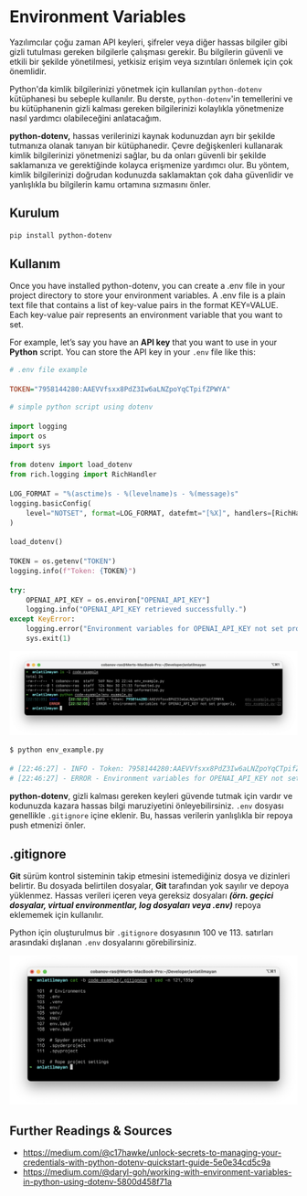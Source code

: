 # Environment Variables

Yazılımcılar çoğu zaman API keyleri, şifreler veya diğer hassas bilgiler gibi gizli tutulması gereken bilgilerle çalışması gerekir. Bu bilgilerin güvenli ve etkili bir şekilde yönetilmesi, yetkisiz erişim veya sızıntıları önlemek için çok önemlidir.

Python'da kimlik bilgilerinizi yönetmek için kullanılan `python-dotenv` kütüphanesi bu sebeple kullanılır. Bu derste, `python-dotenv`'in temellerini ve bu kütüphanenin gizli kalması gereken bilgilerinizi kolaylıkla yönetmenize nasıl yardımcı olabileceğini anlatacağım.

**python-dotenv,** hassas verilerinizi kaynak kodunuzdan ayrı bir şekilde tutmanıza olanak tanıyan bir kütüphanedir. Çevre değişkenleri kullanarak kimlik bilgilerinizi yönetmenizi sağlar, bu da onları güvenli bir şekilde saklamanıza ve gerektiğinde kolayca erişmenize yardımcı olur. Bu yöntem, kimlik bilgilerinizi doğrudan kodunuzda saklamaktan çok daha güvenlidir ve yanlışlıkla bu bilgilerin kamu ortamına sızmasını önler.

## Kurulum

```bash
pip install python-dotenv
```

## Kullanım

Once you have installed python-dotenv, you can create a .env file in your project directory to store your environment variables. A .env file is a plain text file that contains a list of key-value pairs in the format KEY=VALUE. Each key-value pair represents an environment variable that you want to set.

For example, let’s say you have an **API key** that you want to use in your **Python** script. You can store the API key in your `.env` file like this:

```ini title=".env"
# .env file example

TOKEN="7958144280:AAEVVfsxx8PdZ3Iw6aLNZpoYqCTpifZPWYA"
```

``` py title="env_example.py"
# simple python script using dotenv

import logging
import os
import sys

from dotenv import load_dotenv
from rich.logging import RichHandler

LOG_FORMAT = "%(asctime)s - %(levelname)s - %(message)s"
logging.basicConfig(
    level="NOTSET", format=LOG_FORMAT, datefmt="[%X]", handlers=[RichHandler()]
)

load_dotenv()

TOKEN = os.getenv("TOKEN")
logging.info(f"Token: {TOKEN}")

try:
    OPENAI_API_KEY = os.environ["OPENAI_API_KEY"]
    logging.info("OPENAI_API_KEY retrieved successfully.")
except KeyError:
    logging.error("Environment variables for OPENAI_API_KEY not set properly.")
    sys.exit(1)
```

![Alt text](assets/env-output.png)

```bash
$ python env_example.py

# [22:46:27] - INFO - Token: 7958144280:AAEVVfsxx8PdZ3Iw6aLNZpoYqCTpifZPWYA
# [22:46:27] - ERROR - Environment variables for OPENAI_API_KEY not set properly.
```

**python-dotenv**, gizli kalması gereken keyleri güvende tutmak için vardır ve kodunuzda kazara hassas bilgi maruziyetini önleyebilirsiniz. `.env` dosyası genellikle `.gitignore` içine eklenir. Bu, hassas verilerin yanlışlıkla bir repoya push etmenizi önler.

## .gitignore

**Git** sürüm kontrol sisteminin takip etmesini istemediğiniz dosya ve dizinleri belirtir. Bu dosyada belirtilen dosyalar, **Git** tarafından yok sayılır ve depoya yüklenmez. Hassas verileri içeren veya gereksiz dosyaları ***(örn. geçici dosyalar, virtual environmentlar, log dosyaları veya .env)*** repoya eklememek için kullanılır.

Python için oluşturulmus bir `.gitignore` dosyasının 100 ve 113. satırları arasındaki dışlanan `.env` dosyalarını görebilirsiniz.

![Alt text](assets/env-git-ignore.png)

## Further Readings & Sources

- <https://medium.com/@c17hawke/unlock-secrets-to-managing-your-credentials-with-python-dotenv-quickstart-guide-5e0e34cd5c9a>
- <https://medium.com/@daryl-goh/working-with-environment-variables-in-python-using-dotenv-5800d458f71a>
